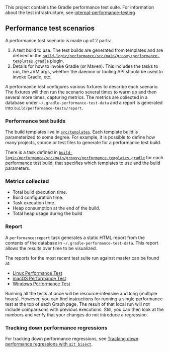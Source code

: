 
This project contains the Gradle performance test suite. For information about the test infrastructure, see [internal-performance-testing](../internal-performance-testing)

## Performance test scenarios

A performance test scenario is made up of 2 parts:

1. A test build to use. The test builds are generated from templates and are defined in the [`build-logic/performance/src/main/groovy/performance-templates.gradle`](build-logic/performance/src/main/groovy/performance-templates.gradle) plugin.
2. Details for how to invoke Gradle (or Maven). This includes the tasks to run, the JVM args, whether the daemon or tooling API should be used to invoke Gradle, etc.

A performance test configures various fixtures to describe each scenario. The fixtures will then run the scenario several times to warm up and then several more times, capturing metrics.
The metrics are collected in a database under `~/.gradle-performance-test-data` and a report is generated into `build/performance-tests/report`.

### Performance test builds

The build templates live in [`src/templates`](src/templates). Each template build is parameterized to some degree. For example, it is possible to define how many projects, source
or test files to generate for a performance test build.

There is a task defined in [`build-logic/performance/src/main/groovy/performance-templates.gradle`](build-logic/performance/src/main/groovy/performance-templates.gradle) for each performance test build, that specifies which templates to use and the build parameters.

### Metrics collected

- Total build execution time.
- Build configuration time.
- Task execution time.
- Heap consumption at the end of the build.
- Total heap usage during the build

### Report

A `performance:report` task generates a static HTML report from the contents of the database in `~/.gradle-performance-test-data`. This report allows the results over
time to be visualized.

The reports for the most recent test suite run against master can be found at:

- [Linux Performance Test](https://builds.gradle.org/repository/download/Gradle_Master_Check_PerformanceTestTestLinux_Trigger/.lastFinished/performance-test-results.zip!/report/index.html)
- [macOS Performance Test](https://builds.gradle.org/repository/download/Gradle_Master_Check_PerformanceTest7_Trigger/.lastFinished/performance-test-results.zip!/report/index.html)
- [Windows Performance Test](https://builds.gradle.org/repository/download/Gradle_Master_Check_PerformanceTest6_Trigger/.lastFinished/performance-test-results.zip!/report/index.html)

Running all the tests at once will be resource-intensive and long (multiple hours).
However, you can find instructions for running a single performance test at the top of each Graph page.
The result of that local run will not include comparisons with previous executions. Still, you can then look at the numbers and verify that your changes do not introduce a regression.

### Tracking down performance regressions

For tracking down performance regressions, see [Tracking down performance regressions with `git bisect`](docs/performance-bisect.md).
